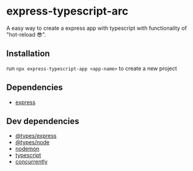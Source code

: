 # express-typescript-arc

A easy way to create a express app with typescript with functionality of "hot-reload 😎".

## Installation

run ``` npx express-typescript-app <app-name> ``` to create a new project

## Dependencies

-  [express](https://www.npmjs.com/package/express)

## Dev dependencies

- [@types/express](https://www.npmjs.com/package/@types/express)
- [@types/node](https://www.npmjs.com/package/@types/node)
- [nodemon](https://www.npmjs.com/package/nodemon)
- [typescript](https://www.npmjs.com/package/typescript)
- [concurrently](https://www.npmjs.com/package/concurrently) 


